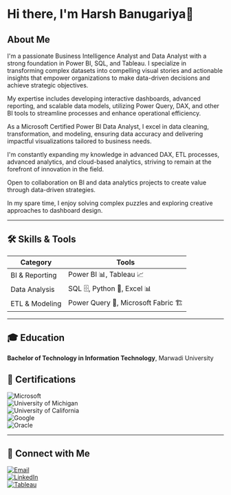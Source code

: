 # Hi there, I'm **Harsh Banugariya**👋 

## **About Me**  
I'm a passionate Business Intelligence Analyst and Data Analyst with a strong foundation in Power BI, SQL, and Tableau. I specialize in transforming complex datasets into compelling visual stories and actionable insights that empower organizations to make data-driven decisions and achieve strategic objectives.

My expertise includes developing interactive dashboards, advanced reporting, and scalable data models, utilizing Power Query, DAX, and other BI tools to streamline processes and enhance operational efficiency.

As a Microsoft Certified Power BI Data Analyst, I excel in data cleaning, transformation, and modeling, ensuring data accuracy and delivering impactful visualizations tailored to business needs.

I'm constantly expanding my knowledge in advanced DAX, ETL processes, advanced analytics, and cloud-based analytics, striving to remain at the forefront of innovation in the field.

Open to collaboration on BI and data analytics projects to create value through data-driven strategies.

In my spare time, I enjoy solving complex puzzles and exploring creative approaches to dashboard design.

---

## 🛠️ Skills & Tools
| **Category**     | **Tools**                        
|-------------------|----------------------------------|
| BI & Reporting    | Power BI 📊, Tableau 📈        
| Data Analysis     | SQL 🗄️, Python 🐍, Excel 📊    
| ETL & Modeling    | Power Query 🔄, Microsoft Fabric 🏗️ 

---

## 🎓 **Education**  
**Bachelor of Technology in Information Technology**, Marwadi University  

## 🏅 **Certifications**  
![Microsoft](https://img.shields.io/badge/Microsoft-Power_BI_Data_Analyst-blue?style=flat&logo=microsoft&logoColor=white)  
![University of Michigan](https://img.shields.io/badge/University_of_Michigan-SQL_for_Data_Science-blue?style=flat&logo=google-scholar&logoColor=white)  
![University of California](https://img.shields.io/badge/University_of_California-Data_Visualization_with_Tableau-orange?style=flat&logo=tableau&logoColor=white)  
![Google](https://img.shields.io/badge/Google-Data_Analytics_Certificate-yellow?style=flat&logo=google&logoColor=white)  
![Oracle](https://img.shields.io/badge/Oracle-Database_Design_and_SQL_Programming_(2018)-orange?style=flat&logo=oracle&logoColor=white)  

---

## 🔗 **Connect with Me**  
[![Email](https://img.shields.io/badge/-Email-D14836?style=flat&logo=gmail&logoColor=white)](mailto:hbanugariya@gmail.com)  
[![LinkedIn](https://img.shields.io/badge/-LinkedIn-blue?style=flat&logo=linkedin&logoColor=white)](https://www.linkedin.com/in/harshbanugariya/)  
[![Tableau](https://img.shields.io/badge/-Tableau-orange?style=flat&logo=tableau&logoColor=white)](https://public.tableau.com/app/profile/harsh.banugariya/vizzes)  
